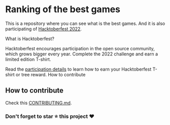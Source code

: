 # Ranking of the best games

This is a repository where you can see what is the best games. And it is also participating of [Hacktoberfest 2022](https://hacktoberfest.com/).

What is Hacktoberfest?

Hacktoberfest encourages participation in the open source community, which grows bigger every year. Complete the 2022 challenge and earn a limited edition T-shirt.

Read the [participation details](https://hacktoberfest.com/participation/)  to learn how to earn your Hacktoberfest T-shirt or tree reward.
How to contribute

## How to contribute

Check this [CONTRIBUTING.md](https://github.com/DanielGalva/mine-wiki/blob/main/CONTRIBUTING.md).

### Don't forget to star :star: this project :heart:
